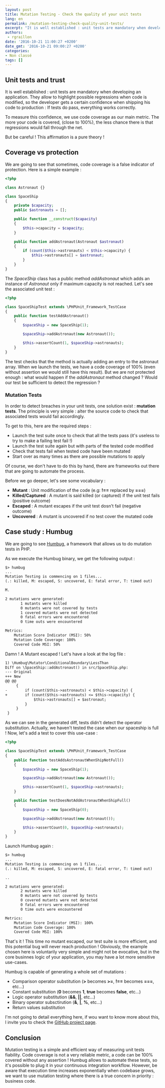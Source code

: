 ```yaml
---
layout: post
title: Mutation Testing - Check the quality of your unit tests
lang: en
permalink: /mutation-testing-check-quality-unit-tests/
excerpt: "It is well established : unit tests are mandatory when developing an application. They allow to highlight possible regressions when code is modified, so the developer gets a certain confidence when shipping his code to production : If tests do pass, everything works correctly."
authors:
 - rgraillon
date: '2016-10-21 11:00:27 +0200'
date_gmt: '2016-10-21 09:00:27 +0200'
categories:
- Non classé
tags: []
---
```


## Unit tests and trust

It is well established : unit tests are mandatory when developing an application. They allow to highlight possible regressions when code is modified, so the developer gets a certain confidence when shipping his code to production : If tests do pass, everything works correctly.

To measure this confidence, we use code coverage as our main metric. The more your code is covered, (close to 100%), the less chance there is that regressions would fall through the net.

But be careful ! This affirmation is a pure theory !

## Coverage vs protection

We are going to see that sometimes, code coverage is a false indicator of protection.
Here is a simple example :

```php
<?php

class Astronaut {}

class SpaceShip
{
    private $capacity;
    public $astronauts = [];

    public function __construct($capacity)
    {
        $this->capacity = $capacity;
    }

    public function addAstronaut(Astronaut $astronaut)
    {
        if (count($this->astronauts) < $this->capacity) {
            $this->astronauts[] = $astronaut;
        }
    }
}
```

The *SpaceShip* class has a public method *addAstronaut* which adds an instance of *Astronaut* only if maximum capacity is not reached. Let's see the associated unit test :

```php
<?php

class SpaceShipTest extends \PHPUnit_Framework_TestCase
{
    public function testAddAstronaut()
    {
        $spaceShip = new SpaceShip(1);

        $spaceShip->addAstronaut(new Astronaut());

        $this->assertCount(1, $spaceShip->astronauts);
    }
}
```

The test checks that the method is actually adding an entry to the astronaut array. When we launch the tests, we have a code coverage of 100% (even without assertion we would still have this result).
But we are not protected enough : what would happen if the *addAstronaut* method changed ?
Would our test be sufficient to detect the regression ?

### **Mutation Tests**

In order to detect breaches in your unit tests, one solution exist : **mutation tests**.
The principle is very simple : alter the source code to check that associated tests would fail accordingly.

To get to this, here are the required steps :

-   Launch the test suite once to check that all the tests pass (it's useless to try to make a failing test fail !)
-   Launch the test suite again but with parts of the tested code modified
-   Check that tests fail when tested code have been mutated
-   Start over as many times as there are possible mutations to apply

Of course, we don't have to do this by hand, there are frameworks out there that are going to automate the process.

Before we go deeper, let's see some vocabulary :

-   **Mutant** : Unit modification of the code (e.g: **!==** replaced by **===**)
-   **Killed/Captured** : A mutant is said killed (or captured) if the unit test fails (positive outcome)
-   **Escaped** : A mutant escapes if the unit test dosn't fail (negative outcome)
-   **Uncovered** : A mutant is uncovered if no test cover the mutated code

## Case study : Humbug

We are going to see [Humbug](https://github.com/padraic/humbug), a framework that allows us to do mutation tests in PHP.

As we execute the Humbug binary, we get the following output :

```txt
$> humbug
...
Mutation Testing is commencing on 1 files...
(.: killed, M: escaped, S: uncovered, E: fatal error, T: timed out)

M.

2 mutations were generated:
       1 mutants were killed
       0 mutants were not covered by tests
       1 covered mutants were not detected
       0 fatal errors were encountered
       0 time outs were encountered

Metrics:
    Mutation Score Indicator (MSI): 50%
    Mutation Code Coverage: 100%
    Covered Code MSI: 50%
```

Damn ! A Mutant escaped ! Let's have a look at the log file :

```txt
1) \Humbug\Mutator\ConditionalBoundary\LessThan
Diff on \SpaceShip::addAstronaut() in src/SpaceShip.php:
--- Original
+++ New
@@ @@
     {
-        if (count($this->astronauts) < $this->capacity) {
+        if (count($this->astronauts) <= $this->capacity) {
             $this->astronauts[] = $astronaut;
         }
     }
 }
```

As we can see in the generated diff, tests didn't detect the operator substitution. Actually, we haven't tested the case when our spaceship is full !
Now, let's add a test to cover this use-case :

```php
<?php

class SpaceShipTest extends \PHPUnit_Framework_TestCase
{
    public function testAddsAstronautWhenShipNotFull()
    {
        $spaceShip = new SpaceShip(1);

        $spaceShip->addAstronaut(new Astronaut());

        $this->assertCount(1, $spaceShip->astronauts);
    }

    public function testDoesNotAddAstronautWhenShipFull()
    {
        $spaceShip = new SpaceShip(0);

        $spaceShip->addAstronaut(new Astronaut());

        $this->assertCount(0, $spaceShip->astronauts);
    }
}
```

Launch Humbug again :

```txt
$> humbug
...
Mutation Testing is commencing on 1 files...
(.: killed, M: escaped, S: uncovered, E: fatal error, T: timed out)

..

2 mutations were generated:
       2 mutants were killed
       0 mutants were not covered by tests
       0 covered mutants were not detected
       0 fatal errors were encountered
       0 time outs were encountered

Metrics:
    Mutation Score Indicator (MSI): 100%
    Mutation Code Coverage: 100%
    Covered Code MSI: 100%
```

That's it ! This time no mutant escaped, our test suite is more efficient, and this potential bug will never reach production !
Obviously, the example chosen here is voluntarily very simple and might not be evocative, but in the core businnes logic of your application, you may have a lot more sensitive use-cases.

Humbug is capable of generating a whole set of mutations :

-   Comparison operator substitution (**&gt;** becomes **&gt;=**, **!==** becomes **===**, etc...)
-   Constant substitution (**0** becomes **1**, **true** becomes **false**, etc...)
-   Logic operator substitution (**&&**, **||**, etc...)
-   Binary operator subsctirution (**&**, **|**, **%**, etc...)
-   Return values substitution

I'm not going to detail everything here, if wou want to know more about this, I invite you to check the [GitHub project page](https://github.com/padraic/humbug).

## Conclusion

Mutation testing is a simple and efficient way of measuring unit tests fiability. Code coverage is not a very reliable metric, a code can be 100% covered without any assertion !
Humbug allows to automate these tests, so it's possible to plug it in your continuous integration workflow. However, be aware that execution time increases exponentially when codebase grows, we want to use mutation testing where there is a true concern in priority : business code.
